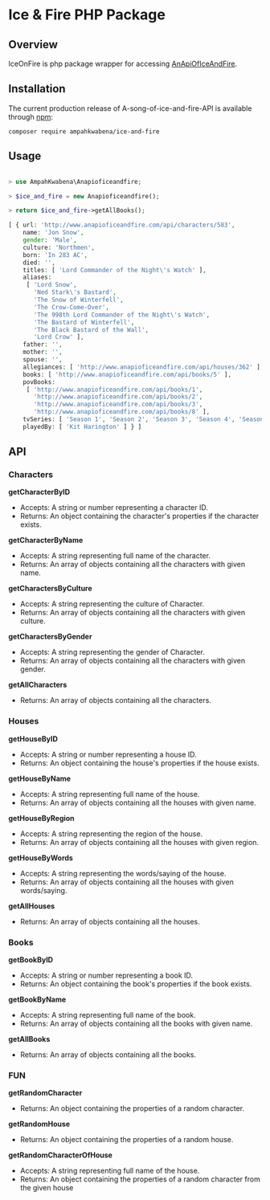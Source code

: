# Ice & Fire PHP Package




## Overview ##

IceOnFire is php package wrapper for accessing [AnApiOfIceAndFire](https://anapioficeandfire.com/).

## Installation ##

The current production release of A-song-of-ice-and-fire-API is available through [npm](https://www.npmjs.com/package/asoiaf-api):

```
composer require ampahkwabena/ice-and-fire
```

## Usage ##

```php

> use AmpahKwabena\Anapioficeandfire;

> $ice_and_fire = new Anapioficeandfire();

> return $ice_and_fire->getAllBooks();

[ { url: 'http://www.anapioficeandfire.com/api/characters/583',
    name: 'Jon Snow',
    gender: 'Male',
    culture: 'Northmen',
    born: 'In 283 AC',
    died: '',
    titles: [ 'Lord Commander of the Night\'s Watch' ],
    aliases: 
     [ 'Lord Snow',
       'Ned Stark\'s Bastard',
       'The Snow of Winterfell',
       'The Crow-Come-Over',
       'The 998th Lord Commander of the Night\'s Watch',
       'The Bastard of Winterfell',
       'The Black Bastard of the Wall',
       'Lord Crow' ],
    father: '',
    mother: '',
    spouse: '',
    allegiances: [ 'http://www.anapioficeandfire.com/api/houses/362' ],
    books: [ 'http://www.anapioficeandfire.com/api/books/5' ],
    povBooks: 
     [ 'http://www.anapioficeandfire.com/api/books/1',
       'http://www.anapioficeandfire.com/api/books/2',
       'http://www.anapioficeandfire.com/api/books/3',
       'http://www.anapioficeandfire.com/api/books/8' ],
    tvSeries: [ 'Season 1', 'Season 2', 'Season 3', 'Season 4', 'Season 5' ],
    playedBy: [ 'Kit Harington' ] } ]
```

## API ##

### Characters ###

**getCharacterByID**

* Accepts: A string or number representing a character ID.
* Returns: An object containing the character's properties if the character exists.

**getCharacterByName**

* Accepts: A string representing full name of the character.
* Returns: An array of objects containing all the characters with given name.

**getCharactersByCulture**

* Accepts: A string representing the culture of Character.
* Returns: An array of objects containing all the characters with given culture.

**getCharactersByGender**

* Accepts: A string representing the gender of Character.
* Returns: An array of objects containing all the characters with given gender.

**getAllCharacters**

* Returns: An array of objects containing all the characters.

### Houses ###

**getHouseByID**

* Accepts: A string or number representing a house ID.
* Returns: An object containing the house's properties if the house exists.

**getHouseByName**

* Accepts: A string representing full name of the house.
* Returns: An array of objects containing all the houses with given name.

**getHouseByRegion**

* Accepts: A string representing the region of the house.
* Returns: An array of objects containing all the houses with given region.

**getHouseByWords**

* Accepts: A string representing the words/saying of the house.
* Returns: An array of objects containing all the houses with given words/saying.

**getAllHouses**

* Returns: An array of objects containing all the houses.

### Books ###

**getBookByID**

* Accepts: A string or number representing a book ID.
* Returns: An object containing the book's properties if the book exists.

**getBookByName**

* Accepts: A string representing full name of the book.
* Returns: An array of objects containing all the books with given name.

**getAllBooks**

* Returns: An array of objects containing all the books.

### FUN ###

**getRandomCharacter**

* Returns: An object containing the properties of a random character.

**getRandomHouse**

* Returns: An object containing the properties of a random house.

**getRandomCharacterOfHouse**

* Accepts: A string representing full name of the house.
* Returns: An object containing the properties of a random character from the given house
